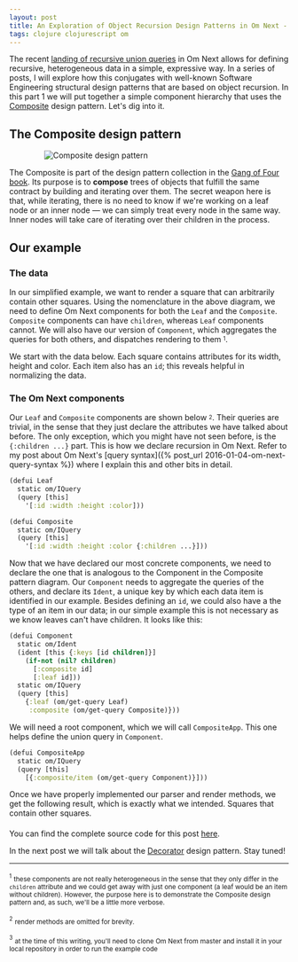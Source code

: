```yaml
---
layout: post
title: An Exploration of Object Recursion Design Patterns in Om Next - Part 1: Composite
tags: clojure clojurescript om
---
```


The recent [landing of recursive union queries](https://github.com/omcljs/om/pull/562) in Om Next allows for defining recursive, heterogeneous data in a simple, expressive way. In a series of posts, I will explore how this conjugates with well-known Software Engineering structural design patterns that are based on object recursion. In this part 1 we will put together a simple component hierarchy that uses the [Composite](https://en.wikipedia.org/wiki/Composite_pattern) design pattern. Let's dig into it.

<!--more-->

## The Composite design pattern

<div style="max-width:75%;margin:15px auto 0;">
  <img src="https://cloud.githubusercontent.com/assets/661909/12181450/8858f8ac-b582-11e5-99e2-3c11f1913801.png" alt="Composite design pattern">
</div>

The Composite is part of the design pattern collection in the [Gang of Four book](https://en.wikipedia.org/wiki/Design_Patterns). Its purpose is to **compose** trees of objects that fulfill the same contract by building and iterating over them. The secret weapon here is that, while iterating, there is no need to know if we're working on a leaf node or an inner node — we can simply treat every node in the same way. Inner nodes will take care of iterating over their children in the process.


## Our example

### The data

In our simplified example, we want to render a square that can arbitrarily contain other squares. Using the nomenclature in the above diagram, we need to define Om Next components for both the `Leaf` and the `Composite`. `Composite` components can have `children`, whereas `Leaf` components cannot. We will also have our version of `Component`, which aggregates the queries for both others, and dispatches rendering to them <sup><sub>1</sub></sup>.

We start with the data below. Each square contains attributes for its width, height and color. Each item also has an `id`; this reveals helpful in normalizing the data.

<div style="margin-bottom: 20px;">
  <div id="dp-card-1"></div>
</div>

### The Om Next components

Our `Leaf` and `Composite` components are shown below <sup><sub>2</sub></sup>. Their queries are trivial, in the sense that they just declare the attributes we have talked about before. The only exception, which you might have not seen before, is the `{:children ...}` part. This is how we declare recursion in Om Next. Refer to my post about Om Next's [query syntax]({% post_url 2016-01-04-om-next-query-syntax %}) where I explain this and other bits in detail.

```clj
(defui Leaf
  static om/IQuery
  (query [this]
    '[:id :width :height :color]))

(defui Composite
  static om/IQuery
  (query [this]
    '[:id :width :height :color {:children ...}]))
```

Now that we have declared our most concrete components, we need to declare the one that is analogous to the Component in the Composite pattern diagram. Our `Component` needs to aggregate the queries of the others, and declare its `Ident`, a unique key by which each data item is identified in our example. Besides defining an `id`, we could also have a the type of an item in our data; in our simple example this is not necessary as we know leaves can't have children. It looks like this:

```clj
(defui Component
  static om/Ident
  (ident [this {:keys [id children]}]
    (if-not (nil? children)
      [:composite id]
      [:leaf id]))
  static om/IQuery
  (query [this]
    {:leaf (om/get-query Leaf)
     :composite (om/get-query Composite)}))
```

We will need a root component, which we will call `CompositeApp`. This one helps define the union query in `Component`.

```clj
(defui CompositeApp
  static om/IQuery
  (query [this]
    [{:composite/item (om/get-query Component)}]))
```

Once we have properly implemented our parser and render methods, we get the following result, which is exactly what we intended. Squares that contain other squares.

<div style="margin-bottom: 20px;">
  <div id="dp-card-2"></div>
</div>


You can find the complete source code for this post [here](https://gist.github.com/anmonteiro/2b282aa35380558a8b1d).

In the next post we will talk about the [Decorator](https://en.wikipedia.org/wiki/Decorator_pattern) design pattern. Stay tuned!

---

<sup><sub>1</sub></sup> <sub>these components are not really heterogeneous in the sense that they only differ in the `children` attribute and we could get away with just one component (a leaf would be an item without children). However, the purpose here is to demonstrate the Composite design pattern and, as such, we'll be a little more verbose.</sub>

<sup><sub>2</sub></sup> <sub>render methods are omitted for brevity.</sub>

<sup><sub>3</sub></sup> <sub>at the time of this writing, you'll need to clone Om Next from master and install it in your local repository in order to run the example code</sub>

<script>
{% include  exploration-dp-1.js %}
</script>
